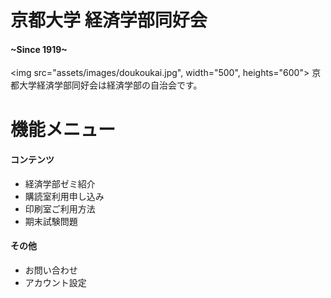 # 京都大学 経済学部同好会

#### ~Since 1919~

<img src="assets/images/doukoukai.jpg", width="500", heights="600">
京都大学経済学部同好会は経済学部の自治会です。

# 機能メニュー

#### コンテンツ

- 経済学部ゼミ紹介
- 購読室利用申し込み
- 印刷室ご利用方法
- 期末試験問題

#### その他

- お問い合わせ
- アカウント設定
